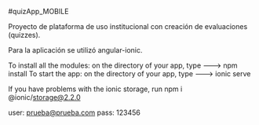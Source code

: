 #quizApp_MOBILE

Proyecto de plataforma de uso institucional con creación de evaluaciones (quizzes).

Para la aplicación se utilizó angular-ionic.

To install all the modules: on the directory of your app, type ---> npm install
To start the app: on the directory of your app, type ---> ionic serve

If you have problems with the ionic storage, run npm i @ionic/storage@2.2.0

user: prueba@prueba.com
pass: 123456
